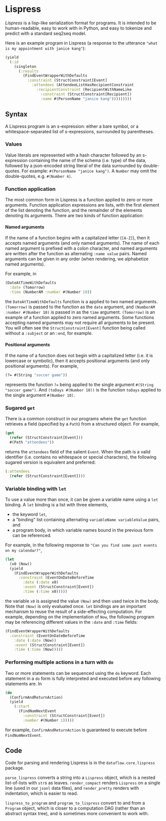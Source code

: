 # Lispress

*Lispress* is a lisp-like serialization format for programs.
It is intended to be human-readable, easy to work with in Python, and easy to
tokenize and predict with a standard seq2seq model.


Here is an example program in Lispress (a response to the utterance
`"what is my appointment with janice kang"`):
```clojure
(yield
  (:id
    (singleton
      (:results
        (FindEventWrapperWithDefaults
          :constraint (StructConstraint[Event]
            :attendees (AttendeeListHasRecipientConstraint
              :recipientConstraint (RecipientWithNameLike
                :constraint (StructConstraint[Recipient])
                :name #(PersonName "janice kang")))))))))
```


## Syntax

A Lispress program is an s-expression: either
a bare symbol, or
a whitespace-separated list of s-expressions, surrounded by parentheses.

### Values

Value literals are represented with a hash character followed by an
s-expression containing the name of the schema (i.e. type) of the data, followed by a
json-encoded string literal of the data surrounded by double-quotes.
For example: `#(PersonName "janice kang")`.
A `Number` may omit the double-quotes, e.g. `#(Number 4)`.

### Function application

The most common form in Lispress is a function applied to zero or more
arguments.
Function application expressions are lists,
with the first element of the list denoting the function,
and the remainder of the elements denoting its arguments.
There are two kinds of function application:

#### Named arguments
If the name of a function begins with a capitalized letter (`[A-Z]`),
then it accepts named arguments (and only named arguments).
The name of each named argument is prefixed with a colon character,
and named arguments are written after the function as alternating
`:name value` pairs.
Named arguments can be given in any order (when rendering, we alphabetize named arguments).

For example, in
```clojure
(DateAtTimeWithDefaults
  :date (Tomorrow)
  :time (NumberAM :number #(Number 10))
```
the `DateAtTimeWithDefaults` function is a applied to two named arguments.
`(Tomorrow)` is passed to the function as the `date` argument, and
`(NumberAM :number #(Number 10)` is passed in as the `time` argument.
`(Tomorrow)` is an example of a function applied to zero named arguments.
Some functions accepting named arguments may not require all arguments to be present.
You will often see the `StructConstraint[Event]` function being called without
a `:subject` or an `:end`, for example.

#### Positional arguments
If the name of a function does not begin with a capitalized letter
(i.e. it is lowercase or symbolic), then it accepts positional
arguments (and only positional arguments).
For example,
```clojure
(?= #(String "soccer game"))
```
represents the function `?=` being
applied to the single argument `#(String "soccer game")`.
And `(toDays #(Number 10))` is the function `toDays` applied to the single
argument `#(Number 10)`.


### Sugared `get`

There is a common construct in our programs where the `get` function
retrieves a field (specified by a `Path`) from a structured object.
For example,
```clojure
(get
  (refer (StructConstraint[Event]))
  #(Path "attendees"))
```
returns the `attendees` field of the salient `Event`.
When the path is a valid identifier (i.e. contains no whitespace or special
characters), the following sugared version is equivalent and preferred:
```clojure
(:attendees
  (refer (StructConstraint[Event])))
```




### Variable binding with `let`

To use a value more than once, it can be given a variable name using a `let`
binding.
A `let` binding is a list with three elements,
- the keyword `let`,
- a "binding" list containing alternating `variableName variableValue` pairs, and
- a program body, in which variable names bound in the previous form can be
referenced.

For example, in the following response to `"Can you find some past events on my calendar?"`,
```clojure
(let
  (x0 (Now))
  (yield
    (FindEventWrapperWithDefaults
      :constraint (EventOnDateBeforeTime
        :date (:date x0)
        :event (StructConstraint[Event])
        :time (:time x0)))))
```
the variable `x0` is assigned the value `(Now)` and then used twice in the body.
Note that `(Now)` is only evaluated once.
`let` bindings are an important mechanism to reuse the result of a
side-effecting computation.
For example, depending on the implementation of `Now`, the
following program may be referencing different values in the `:date` and `:time` fields:
```clojure
(FindEventWrapperWithDefaults
  :constraint (EventOnDateBeforeTime
    :date (:date (Now))
    :event (StructConstraint[Event])
    :time (:time (Now)))))
```

### Performing multiple actions in a turn with `do`

Two or more statements can be sequenced using the `do` keyword.
Each statement in a `do` form is fully interpreted and executed before any following
statements are.
In
```clojure
(do
  (ConfirmAndReturnAction)
  (yield
    (:start
      (FindNumNextEvent
        :constraint (StructConstraint[Event])
        :number #(Number 1)))))
```
for example, `ConfirmAndReturnAction` is guaranteed to execute before `FindNumNextEvent`.




## Code

Code for parsing and rendering Lispress is in the `dataflow.core.lispress`
package.

`parse_lispress` converts a string into a `Lispress` object, which is a nested
list-of-lists with `str`s as leaves.
`render_compact` renders `Lispress` on a single line (used in our `jsonl` data
files), and `render_pretty` renders with indentation, which is easier to read.

`lispress_to_program` and `program_to_lispress` convert to and from a `Program` object,
which is closer to a computation DAG (rather than an abstract syntax tree), and
is sometimes more convenient to work with.
